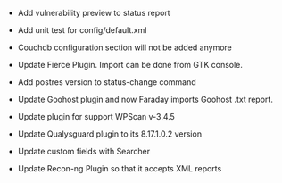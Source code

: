  * Add vulnerability preview to status report
 * Add unit test for config/default.xml

 * Couchdb configuration section will not be added anymore
 * Update Fierce Plugin. Import can be done from GTK console.

 * Add postres version to status-change command

 * Update Goohost plugin and now Faraday imports Goohost .txt report.

 * Update plugin for support WPScan v-3.4.5

 * Update Qualysguard plugin to its 8.17.1.0.2 version

 * Update custom fields with Searcher
 * Update Recon-ng Plugin so that it accepts XML reports

